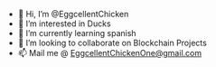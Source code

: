 - 👋 Hi, I’m @EggcellentChicken
- 👀 I’m interested in Ducks
- 🌱 I’m currently learning spanish
- 💞️ I’m looking to collaborate on Blockchain Projects
- 📫 Mail me @  EggcellentChickenOne@gmail.com
